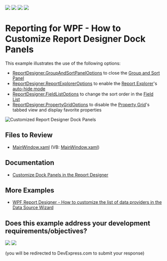 <!-- default badges list -->
![](https://img.shields.io/endpoint?url=https://codecentral.devexpress.com/api/v1/VersionRange/187624144/2023.1)
[![](https://img.shields.io/badge/Open_in_DevExpress_Support_Center-FF7200?style=flat-square&logo=DevExpress&logoColor=white)](https://supportcenter.devexpress.com/ticket/details/T828703)
[![](https://img.shields.io/badge/📖_How_to_use_DevExpress_Examples-e9f6fc?style=flat-square)](https://docs.devexpress.com/GeneralInformation/403183)
[![](https://img.shields.io/badge/💬_Leave_Feedback-feecdd?style=flat-square)](#does-this-example-address-your-development-requirementsobjectives)
<!-- default badges end -->
# Reporting for WPF - How to Customize Report Designer Dock Panels

This example illustrates the use of the following options:

* [ReportDesigner.GroupAndSortPanelOptions](https://docs.devexpress.com/WPF/DevExpress.Xpf.Reports.UserDesigner.ReportDesigner.GroupAndSortPanelOptions) to close the [Group and Sort Panel](https://docs.devexpress.com/XtraReports/114800)
* [ReportDesigner.ReportExplorerOptions](https://docs.devexpress.com/WPF/DevExpress.Xpf.Reports.UserDesigner.ReportDesigner.ReportExplorerOptions) to enable the [Report Explorer](https://docs.devexpress.com/XtraReports/114798)'s [auto-hide mode](https://docs.devexpress.com/WPF/6827)
* [ReportDesigner.FieldListOptions](https://docs.devexpress.com/WPF/DevExpress.Xpf.Reports.UserDesigner.ReportDesigner.FieldListOptions) to change the sort order in the [Field List](https://docs.devexpress.com/XtraReports/114797)
* [ReportDesigner.PropertyGridOptions](https://docs.devexpress.com/WPF/DevExpress.Xpf.Reports.UserDesigner.ReportDesigner.PropertyGridOptions) to disable the [Property Grid](https://docs.devexpress.com/XtraReports/114799)'s tabbed view and display favorite properties

![Customized Report Designer Dock Panels](Images/screenshot.png)

## Files to Review

- [MainWindow.xaml](CS/MainWindow.xaml) (VB: [MainWindow.xaml](VB/MainWindow.xaml))

## Documentation

- [Customize Dock Panels in the Report Designer](https://docs.devexpress.com/XtraReports/116785)

## More Examples

- [WPF Report Designer - How to customize the list of data providers in the Data Source Wizard](https://github.com/DevExpress-Examples/Reporting_wpf-report-designer-how-to-customize-the-list-of-data-providers-in-the-data-source-t456882)
<!-- feedback -->
## Does this example address your development requirements/objectives?

[<img src="https://www.devexpress.com/support/examples/i/yes-button.svg"/>](https://www.devexpress.com/support/examples/survey.xml?utm_source=github&utm_campaign=reporting-wpf-customize-dock-panels-in-report-designer&~~~was_helpful=yes) [<img src="https://www.devexpress.com/support/examples/i/no-button.svg"/>](https://www.devexpress.com/support/examples/survey.xml?utm_source=github&utm_campaign=reporting-wpf-customize-dock-panels-in-report-designer&~~~was_helpful=no)

(you will be redirected to DevExpress.com to submit your response)
<!-- feedback end -->

